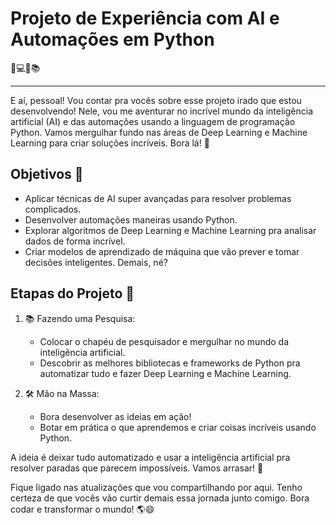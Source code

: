 # Projeto de Experiência com AI e Automações em Python

🧪💻🤖📚


---

E aí, pessoal! Vou contar pra vocês sobre esse projeto irado que estou desenvolvendo! Nele, vou me aventurar no incrível mundo da inteligência artificial (AI) e das automações usando a linguagem de programação Python. Vamos mergulhar fundo nas áreas de Deep Learning e Machine Learning para criar soluções incríveis. Bora lá! 🚀

## Objetivos 🥅

- Aplicar técnicas de AI super avançadas para resolver problemas complicados.
- Desenvolver automações maneiras usando Python.
- Explorar algoritmos de Deep Learning e Machine Learning pra analisar dados de forma incrível.
- Criar modelos de aprendizado de máquina que vão prever e tomar decisões inteligentes. Demais, né?

## Etapas do Projeto 📝

1. 📚 Fazendo uma Pesquisa:
   - Colocar o chapéu de pesquisador e mergulhar no mundo da inteligência artificial.
   - Descobrir as melhores bibliotecas e frameworks de Python pra automatizar tudo e fazer Deep Learning e Machine Learning.

2. 🛠️ Mão na Massa:
   - Bora desenvolver as ideias em ação!
   - Botar em prática o que aprendemos e criar coisas incríveis usando Python.

A ideia é deixar tudo automatizado e usar a inteligência artificial pra resolver paradas que parecem impossíveis. Vamos arrasar! 💪

Fique ligado nas atualizações que vou compartilhando por aqui. Tenho certeza de que vocês vão curtir demais essa jornada junto comigo. Bora codar e transformar o mundo! 🌎😄
